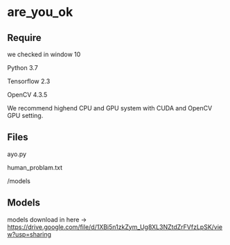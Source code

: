 # are_you_ok

## Require
we checked in window 10

Python 3.7

Tensorflow 2.3

OpenCV 4.3.5

We recommend highend CPU and GPU system with CUDA and OpenCV GPU setting.

## Files
ayo.py

human_problam.txt

/models


## Models

models download in here -> https://drive.google.com/file/d/1XBi5n1zkZym_Ug8XL3NZtdZrFVfzLpSK/view?usp=sharing
